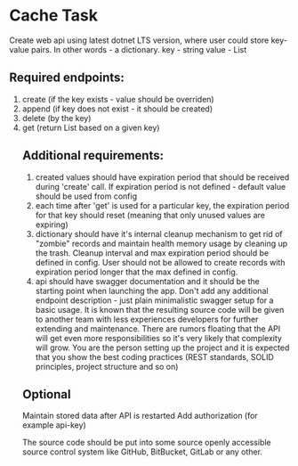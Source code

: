 # Cache Task

Create web api using latest dotnet LTS version, where user could store key-value pairs. In other words - a dictionary.
key - string
value - List<object>

## Required endpoints:
1. create (if the key exists - value should be overriden)
2. append (if key does not exist - it should be created)
3. delete (by the key)
4. get (return List<object> based on a given key)


## Additional requirements:
1. created values should have expiration period that should be received during 'create' call. If expiration period is not defined - default value should be used from config
2. each time after 'get' is used for a particular key, the expiration period for that key should reset (meaning that only unused values are expiring)
3. dictionary should have it's internal cleanup mechanism to get rid of "zombie" records and maintain health memory usage by cleaning up the trash. Cleanup interval and max expiration period should be defined in config. User should not be allowed to create records with expiration period longer that the max defined in config.
4. api should have swagger documentation and it should be the starting point when launching the app. Don't add any additional endpoint description - just plain minimalistic swagger setup for a basic usage.
It is known that the resulting source code will be given to another team with less experiences developers for further extending and maintenance. There are rumors floating that the API will get even more responsibilities so it's very likely that complexity will grow. You are the person setting up the project and it is expected that you show the best coding practices (REST standards, SOLID principles, project structure and so on)


## Optional
Maintain stored data after API is restarted
Add authorization (for example api-key)


The source code should be put into some source openly accessible source control system like GitHub, BitBucket, GitLab or any other.
